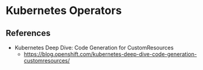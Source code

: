 # Kubernetes Operators

## References

* Kubernetes Deep Dive: Code Generation for CustomResources
  * https://blog.openshift.com/kubernetes-deep-dive-code-generation-customresources/
